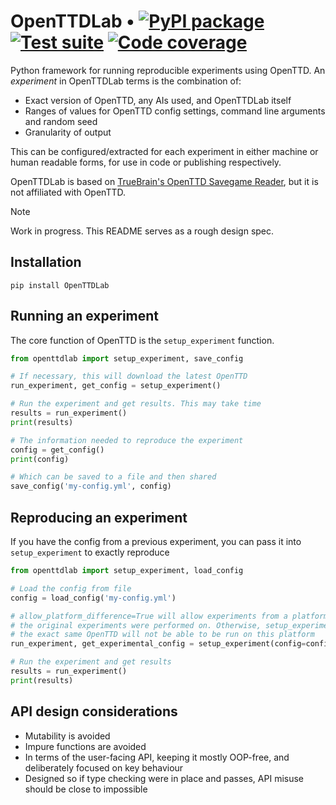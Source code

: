 # OpenTTDLab • [![PyPI package](https://img.shields.io/pypi/v/OpenTTDLab?label=PyPI%20package)](https://pypi.org/project/OpenTTDLab/) [![Test suite](https://img.shields.io/github/actions/workflow/status/michalc/OpenTTDLab/test.yml?label=Test%20suite)](https://github.com/michalc/OpenTTDLab/actions/workflows/test.yml) [![Code coverage](https://img.shields.io/codecov/c/github/michalc/OpenTTDLab?label=Code%20coverage)](https://app.codecov.io/gh/michalc/OpenTTDLab)

Python framework for running reproducible experiments using OpenTTD. An _experiment_ in OpenTTDLab terms is the combination of:

- Exact version of OpenTTD, any AIs used, and OpenTTDLab itself
- Ranges of values for OpenTTD config settings, command line arguments and random seed
- Granularity of output

This can be configured/extracted for each experiment in either machine or human readable forms, for use in code or publishing respectively.

OpenTTDLab is based on [TrueBrain's OpenTTD Savegame Reader](https://github.com/TrueBrain/OpenTTD-savegame-reader), but it is not affiliated with OpenTTD.

> [!NOTE]
> Work in progress. This README serves as a rough design spec.


## Installation

```shell
pip install OpenTTDLab
```


## Running an experiment

The core function of OpenTTD is the `setup_experiment` function.

```python
from openttdlab import setup_experiment, save_config

# If necessary, this will download the latest OpenTTD
run_experiment, get_config = setup_experiment()

# Run the experiment and get results. This may take time
results = run_experiment()
print(results)

# The information needed to reproduce the experiment
config = get_config()
print(config)

# Which can be saved to a file and then shared
save_config('my-config.yml', config)
```


## Reproducing an experiment

If you have the config from a previous experiment, you can pass it into `setup_experiment` to exactly reproduce

```python
from openttdlab import setup_experiment, load_config

# Load the config from file
config = load_config('my-config.yml')

# allow_platform_difference=True will allow experiments from a platform other than the one
# the original experiments were performed on. Otherwise, setup_experiment may error because
# the exact same OpenTTD will not be able to be run on this platform
run_experiment, get_experimental_config = setup_experiment(config=config, allow_platform_difference=True)

# Run the experiment and get results
results = run_experiment()
print(results)
```


## API design considerations

- Mutability is avoided
- Impure functions are avoided
- In terms of the user-facing API, keeping it mostly OOP-free, and deliberately focused on key behaviour
- Designed so if type checking were in place and passes, API misuse should be close to impossible
